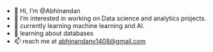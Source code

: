 - 👋 Hi, I’m @Abhinandan
- 👀 I’m interested in working on Data science and analytics projects.
- 🌱 currently learning machine learning and AI.
- 🦧 learning about databases
- 📫 reach me at abhinandanv1408@gmail.com


<!---
AbhinandanV8/AbhinandanV8 is a ✨ special ✨ repository because its `README.md` (this file) appears on your GitHub profile.
You can click the Preview link to take a look at your changes.
--->
